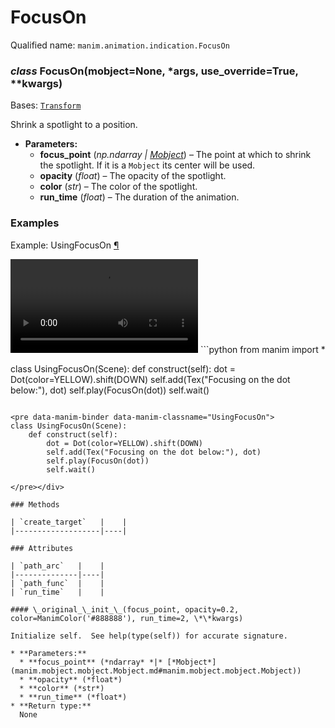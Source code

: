 # FocusOn

Qualified name: `manim.animation.indication.FocusOn`

### *class* FocusOn(mobject=None, \*args, use_override=True, \*\*kwargs)

Bases: [`Transform`](manim.animation.transform.Transform.md#manim.animation.transform.Transform)

Shrink a spotlight to a position.

* **Parameters:**
  * **focus_point** (*np.ndarray* *|* [*Mobject*](manim.mobject.mobject.Mobject.md#manim.mobject.mobject.Mobject)) – The point at which to shrink the spotlight. If it is a `Mobject` its center will be used.
  * **opacity** (*float*) – The opacity of the spotlight.
  * **color** (*str*) – The color of the spotlight.
  * **run_time** (*float*) – The duration of the animation.

### Examples

<div id="usingfocuson" class="admonition admonition-manim-example">
<p class="admonition-title">Example: UsingFocusOn <a class="headerlink" href="#usingfocuson">¶</a></p><video
    class="manim-video"
    controls
    loop
    autoplay
    src="./UsingFocusOn-1.mp4">
</video>
```python
from manim import *

class UsingFocusOn(Scene):
    def construct(self):
        dot = Dot(color=YELLOW).shift(DOWN)
        self.add(Tex("Focusing on the dot below:"), dot)
        self.play(FocusOn(dot))
        self.wait()
```

<pre data-manim-binder data-manim-classname="UsingFocusOn">
class UsingFocusOn(Scene):
    def construct(self):
        dot = Dot(color=YELLOW).shift(DOWN)
        self.add(Tex("Focusing on the dot below:"), dot)
        self.play(FocusOn(dot))
        self.wait()

</pre></div>

### Methods

| `create_target`   |    |
|-------------------|----|

### Attributes

| `path_arc`   |    |
|--------------|----|
| `path_func`  |    |
| `run_time`   |    |

#### \_original_\_init_\_(focus_point, opacity=0.2, color=ManimColor('#888888'), run_time=2, \*\*kwargs)

Initialize self.  See help(type(self)) for accurate signature.

* **Parameters:**
  * **focus_point** (*ndarray* *|* [*Mobject*](manim.mobject.mobject.Mobject.md#manim.mobject.mobject.Mobject))
  * **opacity** (*float*)
  * **color** (*str*)
  * **run_time** (*float*)
* **Return type:**
  None
